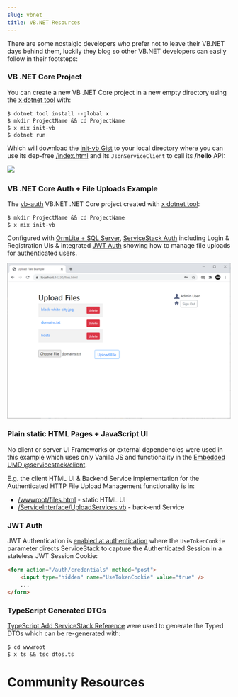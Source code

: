 ```yaml
---
slug: vbnet
title: VB.NET Resources
---
```


There are some nostalgic developers who prefer not to leave their VB.NET days behind them, luckily they blog so other VB.NET developers can easily follow in their footsteps:

### VB .NET Core Project

You can create a new VB .NET Core project in a new empty directory using the [x dotnet tool](https://docs.servicestack.net/dotnet-tool) with:

    $ dotnet tool install --global x 
    $ mkdir ProjectName && cd ProjectName
    $ x mix init-vb
    $ dotnet run

Which will download the [init-vb Gist](https://gist.github.com/gistlyn/88f2792fc4820de7dc4e68c0c5d76126) to your local directory 
where you can use its dep-free [/index.html](https://gist.github.com/gistlyn/88f2792fc4820de7dc4e68c0c5d76126#file-wwwroot-index-html) and its
`JsonServiceClient` to call its **/hello** API:

![](https://raw.githubusercontent.com/ServiceStack/docs/master/docs/images/release-notes/v5.9/init.png)

### VB .NET Core Auth + File Uploads Example

The [vb-auth](https://github.com/NetCoreApps/vb-auth) VB.NET .NET Core project created with [x dotnet tool](https://docs.servicestack.net/dotnet-tool):

    $ mkdir ProjectName && cd ProjectName
    $ x mix init-vb

Configured with [OrmLite + SQL Server](https://github.com/ServiceStack/ServiceStack.OrmLite), 
[ServiceStack Auth](https://docs.servicestack.net/authentication-and-authorization) including Login & Registration UIs
& integrated [JWT Auth](https://docs.servicestack.net/jwt-authprovider) showing how to manage file uploads for authenticated users.

![](https://raw.githubusercontent.com/NetCoreApps/vb-auth/master/screenshot.png)

### Plain static HTML Pages + JavaScript UI

No client or server UI Frameworks or external dependencies were used in this example which uses only Vanilla JS and functionality in the 
[Embedded UMD @servicestack/client](https://docs.servicestack.net/servicestack-client-umd).

E.g. the client HTML UI & Backend Service implementation for the Authenticated HTTP File Upload Management functionality is in:

 - [/wwwroot/files.html](https://github.com/NetCoreApps/vb-auth/blob/master/wwwroot/files.html) - static HTML UI
 - [/ServiceInterface/UploadServices.vb](https://github.com/NetCoreApps/vb-auth/blob/master/ServiceInterface/UploadServices.vb) - back-end Service

### JWT Auth

JWT Authentication is [enabled at authentication](https://docs.servicestack.net/jwt-authprovider#switching-existing-sites-to-jwt) where
the `UseTokenCookie` parameter directs ServiceStack to capture the Authenticated Session in a stateless JWT Session Cookie:

```html
<form action="/auth/credentials" method="post">
    <input type="hidden" name="UseTokenCookie" value="true" />
    ...
</form>
```

### TypeScript Generated DTOs

[TypeScript Add ServiceStack Reference](https://docs.servicestack.net/typescript-add-servicestack-reference) were used to generate the 
Typed DTOs which can be re-generated with:

    $ cd wwwroot
    $ x ts && tsc dtos.ts


# Community Resources

<!-- Commenting out as all links are crusty and no longer working.
  - [How to set up a VB.Net REST service on ServiceStack](http://fafx.wordpress.com/2013/02/09/how-to-set-up-a-vb-net-rest-service-on-servicestack/) by [The FAfx Project](http://fafx.wordpress.com/)
  - [Servicestack, VB.Net and some easyhttp](http://blogs.lessthandot.com/index.php/DesktopDev/MSTech/VBNET/servicestack-vb-net-and-some) by [@chrissie1](https://twitter.com/chrissie1)
  - [Redis and VB.Net](http://blogs.lessthandot.com/index.php/DataMgmt/DBProgramming/redis-and-vb-net) by [@chrissie1](https://twitter.com/chrissie1)

-->
